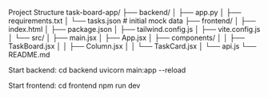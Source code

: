 Project Structure
task-board-app/
├── backend/
│   ├── app.py
│   ├── requirements.txt
│   └── tasks.json        # initial mock data
├── frontend/
│   ├── index.html
│   ├── package.json
│   ├── tailwind.config.js
│   ├── vite.config.js
│   └── src/
│       ├── main.jsx
│       ├── App.jsx
│       ├── components/
│       │   ├── TaskBoard.jsx
│       │   ├── Column.jsx
│       │   └── TaskCard.jsx
│       └── api.js
└── README.md

Start backend:
cd backend
uvicorn main:app --reload

Start frontend:
cd frontend
npm run dev
